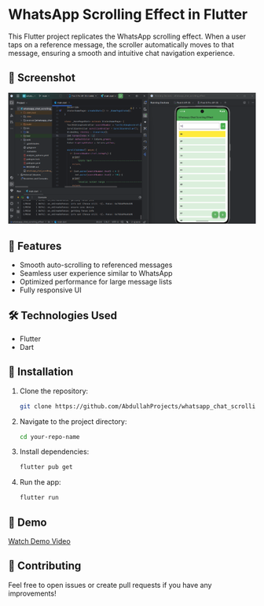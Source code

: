 # WhatsApp Scrolling Effect in Flutter

This Flutter project replicates the WhatsApp scrolling effect. When a user taps on a reference message, the scroller automatically moves to that message, ensuring a smooth and intuitive chat navigation experience.

## 📸 Screenshot
![Project Screenshot](https://github.com/AbdullahProjects/whatsapp_chat_scrolling_effect/blob/main/Screenshot%202025-02-17%20160909.png)

## 🚀 Features
- Smooth auto-scrolling to referenced messages
- Seamless user experience similar to WhatsApp
- Optimized performance for large message lists
- Fully responsive UI

## 🛠️ Technologies Used
- Flutter
- Dart

## 📂 Installation
1. Clone the repository:
   ```sh
   git clone https://github.com/AbdullahProjects/whatsapp_chat_scrolling_effect.git
   ```
2. Navigate to the project directory:
   ```sh
   cd your-repo-name
   ```
3. Install dependencies:
   ```sh
   flutter pub get
   ```
4. Run the app:
   ```sh
   flutter run
   ```

## 🎥 Demo
[Watch Demo Video](your_demo_video_link_here)

## 🤝 Contributing
Feel free to open issues or create pull requests if you have any improvements!
